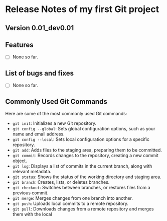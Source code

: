 # Release Notes of my first Git project

## Version 0.01_dev0.01

## Features
- [ ] None so far.

## List of bugs and fixes
- [ ] None so far.

## Commonly Used Git Commands
Here are some of the most commonly used Git commands:

- `git init`: Initializes a new Git repository.
- `git config --global`: Sets global configuration options, such as your name and email address.
- `git config --local`: Sets local configuration options for a specific repository.
- `git add`: Adds files to the staging area, preparing them to be committed.
- `git commit`: Records changes to the repository, creating a new commit object.
- `git log`: Displays a list of commits in the current branch, along with relevant metadata.
- `git status`: Shows the status of the working directory and staging area.
- `git branch`: Creates, lists, or deletes branches.
- `git checkout`: Switches between branches, or restores files from a previous commit.
- `git merge`: Merges changes from one branch into another.
- `git push`: Uploads local commits to a remote repository.
- `git pull`: Downloads changes from a remote repository and merges them with the local